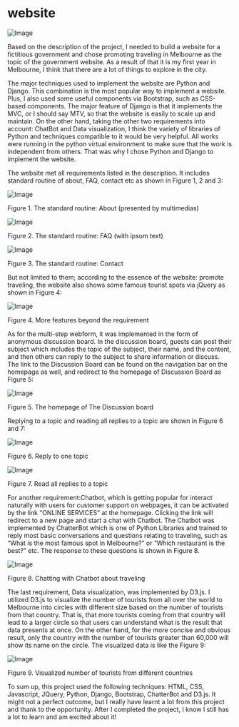 # website

![Image](Screenshot/banner.jpg)

Based on the description of the project, I needed to build a website for a fictitious government and chose promoting traveling in Melbourne as the topic of the government website. As a result of that it is my first year in Melbourne, I think that there are a lot of things to explore in the city.

The major techniques used to implement the website are Python and Django. This combination is the most popular way to implement a website. Plus, I also used some useful components via Bootstrap, such as CSS-based components. The major feature of Django is that it implements the MVC, or I should say MTV, so that the website is easily to scale up and maintain. On the other hand, taking the other two requirements into account: ChatBot and Data visualization, I think the variety of libraries of Python and techniques compatible to it would be very helpful. All works were running in the python virtual environment to make sure that the work is independent from others. That was why I chose Python and Django to implement the website.

The website met all requirements listed in the description. It includes standard routine of about, FAQ, contact etc as shown in Figure 1, 2 and 3:


![Image](Screenshot/Fig%201.jpg?raw=true) 

Figure 1. The standard routine: About (presented by multimedias)
 
![Image](Screenshot/Fig%202.jpg?raw=true) 


Figure 2. The standard routine: FAQ (with ipsum text)


![Image](Screenshot/Fig%203.jpg?raw=true) 
 
Figure 3. The standard routine: Contact

But not limited to them; according to the essence of the website: promote traveling, the website also shows some famous tourist spots via jQuery as shown in Figure 4:
 
![Image](Screenshot/Fig%204.jpg?raw=true) 
 
 
Figure 4. More features beyond the requirement

As for the multi-step webform, it was implemented in the form of anonymous discussion board. In the discussion board, guests can post their subject which includes the topic of the subject, their name, and the content, and then others can reply to the subject to share information or discuss. The link to the Discussion Board can be found on the navigation bar on the homepage as well, and redirect to the homepage of Discussion Board as Figure 5:

![Image](Screenshot/Fig%205.jpg?raw=true) 
 
Figure 5. The homepage of The Discussion board

Replying to a topic and reading all replies to a topic are shown in Figure 6 and 7:
 
![Image](Screenshot/Fig%206.jpg?raw=true) 

Figure 6. Reply to one topic

![Image](Screenshot/Fig%207.jpg?raw=true) 

Figure 7. Read all replies to a topic

For another requirement:Chatbot, which is getting popular for interact naturally with users for customer support on webpages, it can be activated by the link “ONLINE SERVICES” at the homepage. Clicking the link will redirect to a new page and start a chat with Chatbot. The Chatbot was implemented by ChatterBot which is one of Python Libraries and trained to reply most basic conversations and questions relating to traveling, such as “What is the most famous spot in Melbourne?” or “Which restaurant is the best?” etc. The response to these questions is shown in Figure 8.

![Image](Screenshot/Fig%208.jpg?raw=true) 
 
Figure 8. Chatting with Chatbot about traveling

The last requirement, Data visualization, was implemented by D3.js. I utilized D3.js to visualize the number of tourists from all over the world to Melbourne into circles with different size based on the number of tourists from that country. That is, that more tourists coming from that country will lead to a larger circle so that users can understand what is the result that data presents at once. On the other hand, for the more concise and obvious result, only the country with the number of tourists greater than 60,000 will show its name on the circle. The visualized data is like the Figure 9:

![Image](Screenshot/Fig%209.jpg?raw=true) 

Figure 9. Visualized number of tourists from different countries 

To sum up, this project used the following techniques: HTML, CSS, Javascript, JQuery, Python, Django, Bootstrap, ChatterBot and D3.js. It might not a perfect outcome, but I really have learnt a lot from this project and thank to the opportunity. After I completed the project, I know I still has a lot to learn and am excited about it!

